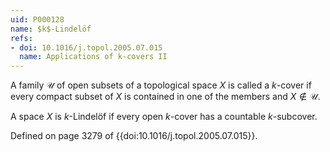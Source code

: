 ```yaml
---
uid: P000128
name: $k$-Lindelöf
refs:
- doi: 10.1016/j.topol.2005.07.015
  name: Applications of k-covers II
---
```

A family $\mathcal U$ of open subsets of a topological space $X$ is called a $k$-cover if every compact subset of $X$ is contained in one of the members and $X \not\in \mathcal U$.

A space $X$ is $k$-Lindelöf if every open $k$-cover has a countable $k$-subcover.

Defined on page 3279 of {{doi:10.1016/j.topol.2005.07.015}}.